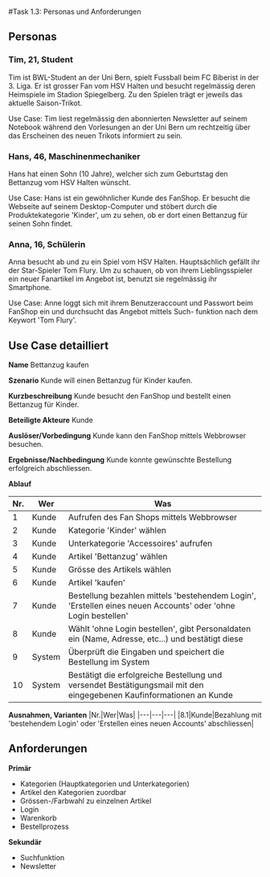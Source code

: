 #Task 1.3: Personas und Anforderungen

## Personas
### Tim, 21, Student
Tim ist BWL-Student an der Uni Bern, spielt Fussball beim FC Biberist in der 3. Liga. Er ist grosser Fan vom HSV Halten
und besucht regelmässig deren Heimspiele im Stadion Spiegelberg. Zu den Spielen trägt er jeweils das aktuelle
Saison-Trikot. 

Use Case: Tim liest regelmässig den abonnierten Newsletter auf seinem Notebook während den Vorlesungen an der Uni Bern um 
rechtzeitig über das Erscheinen des neuen Trikots informiert zu sein.


### Hans, 46, Maschinenmechaniker
Hans hat einen Sohn (10 Jahre), welcher sich zum Geburtstag den Bettanzug vom HSV Halten wünscht.

Use Case: Hans ist ein gewöhnlicher Kunde des FanShop. Er besucht die Webseite auf seinem Desktop-Computer und stöbert durch
die Produktekategorie 'Kinder', um zu sehen, ob er dort einen Bettanzug für seinen Sohn findet.

### Anna, 16, Schülerin
Anna besucht ab und zu ein Spiel vom HSV Halten. Hauptsächlich gefällt ihr der Star-Spieler Tom Flury. Um zu schauen, ob
von ihrem Lieblingsspieler ein neuer Fanartikel im Angebot ist, benutzt sie regelmässig ihr Smartphone.

Use Case: Anne loggt sich mit ihrem Benutzeraccount und Passwort beim FanShop ein und durchsucht das Angebot mittels Such-
funktion nach dem Keywort 'Tom Flury'. 


## Use Case detailliert

**Name**	Bettanzug kaufen

**Szenario**	Kunde will einen Bettanzug für Kinder kaufen.

**Kurzbeschreibung**	Kunde besucht den FanShop und bestellt einen Bettanzug für Kinder.

**Beteiligte Akteure**	Kunde

**Auslöser/Vorbedingung**	Kunde kann den FanShop mittels Webbrowser besuchen.

**Ergebnisse/Nachbedingung**	Kunde konnte gewünschte Bestellung erfolgreich abschliessen.


**Ablauf**

|Nr.|Wer|Was|
|---|---|---|
|1|Kunde|Aufrufen des Fan Shops mittels Webbrowser|
|2|Kunde|Kategorie 'Kinder' wählen|
|3|Kunde|Unterkategorie 'Accessoires' aufrufen|
|4|Kunde|Artikel 'Bettanzug' wählen|
|5|Kunde|Grösse des Artikels wählen|
|6|Kunde|Artikel 'kaufen'|
|7|Kunde|Bestellung bezahlen mittels 'bestehendem Login', 'Erstellen eines neuen Accounts' oder 'ohne Login bestellen'|
|8|Kunde|Wählt 'ohne Login bestellen', gibt Personaldaten ein (Name, Adresse, etc...) und bestätigt diese|
|9|System|Überprüft die Eingaben und speichert die Bestellung im System|
|10|System|Bestätigt die erfolgreiche Bestellung und versendet Bestätigungsmail mit den eingegebenen Kaufinformationen an Kunde|


**Ausnahmen, Varianten**
|Nr.|Wer|Was|
|---|---|---|
|8.1|Kunde|Bezahlung mit 'bestehendem Login' oder 'Erstellen eines neuen Accounts' abschliessen|


## Anforderungen

**Primär**
+ Kategorien (Hauptkategorien und Unterkategorien)
+ Artikel den Kategorien zuordbar
+ Grössen-/Farbwahl zu einzelnen Artikel
+ Login
+ Warenkorb
+ Bestellprozess

**Sekundär**
+ Suchfunktion
+ Newsletter







